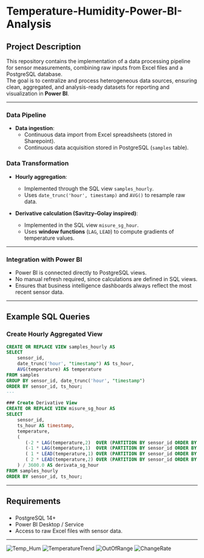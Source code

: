 # Temperature-Humidity-Power-BI-Analysis
## Project Description  

This repository contains the implementation of a data processing pipeline for sensor measurements, combining raw inputs from Excel files and a PostgreSQL database.  
The goal is to centralize and process heterogeneous data sources, ensuring clean, aggregated, and analysis-ready datasets for reporting and visualization in **Power BI**.  

---

### Data Pipeline  
- **Data ingestion**:  
  - Continuous data import from Excel spreadsheets (stored in Sharepoint).  
  - Continuous data acquisition stored in PostgreSQL (`samples` table).  

### Data Transformation  
- **Hourly aggregation**:  
  - Implemented through the SQL view `samples_hourly`.  
  - Uses `date_trunc('hour', timestamp)` and `AVG()` to resample raw data.  

- **Derivative calculation (Savitzy–Golay inspired)**:  
  - Implemented in the SQL view `misure_sg_hour`.  
  - Uses **window functions** (`LAG`, `LEAD`) to compute gradients of temperature values.  

---
### Integration with Power BI  
- Power BI is connected directly to PostgreSQL views.  
- No manual refresh required, since calculations are defined in SQL views.  
- Ensures that business intelligence dashboards always reflect the most recent sensor data.


---

## Example SQL Queries  

### Create Hourly Aggregated View  
```sql
CREATE OR REPLACE VIEW samples_hourly AS
SELECT
    sensor_id,
    date_trunc('hour', "timestamp") AS ts_hour,
    AVG(temperature) AS temperature
FROM samples
GROUP BY sensor_id, date_trunc('hour', "timestamp")
ORDER BY sensor_id, ts_hour;
---

### Create Derivative View
CREATE OR REPLACE VIEW misure_sg_hour AS
SELECT
    sensor_id,
    ts_hour AS timestamp,
    temperature,
    (
       (-2 * LAG(temperature,2)  OVER (PARTITION BY sensor_id ORDER BY ts_hour)) +
       (-1 * LAG(temperature,1)  OVER (PARTITION BY sensor_id ORDER BY ts_hour)) +
       ( 1 * LEAD(temperature,1) OVER (PARTITION BY sensor_id ORDER BY ts_hour)) +
       ( 2 * LEAD(temperature,2) OVER (PARTITION BY sensor_id ORDER BY ts_hour))
    ) / 3600.0 AS derivata_sg_hour
FROM samples_hourly
ORDER BY sensor_id, ts_hour;
```
---

## Requirements
### 
- PostgreSQL 14+
- Power BI Desktop / Service
- Access to raw Excel files with sensor data.
---
![Temp_Hum](https://github.com/user-attachments/assets/7016a7ec-542f-4322-b2c0-2142d67e9b31)
![TemperatureTrend](https://github.com/user-attachments/assets/b7a9f68d-0a56-4c41-abc7-877036ddb69f)
![OutOfRange](https://github.com/user-attachments/assets/370bc27f-ad00-40f0-a683-1b859c63d244)
![ChangeRate](https://github.com/user-attachments/assets/dccde160-dfd1-4066-98a6-c082cee78a71)
